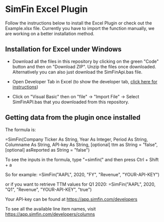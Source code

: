 # SimFin Excel Plugin

Follow the instructions below to install the Excel Plugin or check out the Example.xlsx file. Currently you have to import the function manually, we are working on a better installation method.

## Installation for Excel under Windows

* Download all the files in this repository by clicking on the green "Code" button and then on "Download ZIP". Unzip the files once downloaded. Alternatively you can also just download the SimFinApi.bas file.

* Open Developer Tab in Excel (to show the developer tab, [click here for instructions](https://support.microsoft.com/en-us/office/show-the-developer-tab-e1192344-5e56-4d45-931b-e5fd9bea2d45))

* Click on "Visual Basic" then on "file" -> "Import File" -> Select SimFinAPI.bas that you downloaded from this repository.

## Getting data from the plugin once installed

The formula is:

=SimFin(Company Ticker As String, Year As Integer, Period As String, Columname As String, API-key As String, [optional] ttm as String = "false", [optional] asReported as String = "false")

To see the inputs in the formula, type "=simfin(" and then press Ctrl + Shift + a

So for example:
=SimFin("AAPL", 2020, "FY", "Revenue", "YOUR-API-KEY")

or if you want to retrieve TTM values for Q1 2020:
=SimFin("AAPL", 2020, "Q1", "Revenue", "YOUR-API-KEY", "true")

Your API-key can be found at https://app.simfin.com/developers

To see all the available line item names, visit https://app.simfin.com/developers/columns
